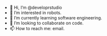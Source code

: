 - 👋 Hi, I’m @developrstudio
- 👀 I’m interested in robots.
- 🌱 I’m currently learning software engineering.
- 💞️ I’m looking to collaborate on code.
- 📫 How to reach me: email.

<!---
developrstudio/developrstudio is a ✨ special ✨ repository because its `README.md` (this file) appears on your GitHub profile.
You can click the Preview link to take a look at your changes.
--->
